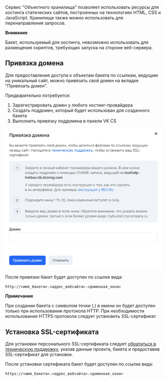 Сервис "Объектного хранилища" позволяет использовать ресурсы для хостинга статических сайтов, построенных на технологиях HTML, CSS и JavaScript. Хранилище также можно использовать для перенаправления запросов.

**Внимание**

Бакет, используемый для хостинга, невозможно использовать для размещения скриптов, требующих запуска на стороне веб-сервера.

## Привязка домена

Для предоставления доступа к объектам бакета по ссылкам, ведущим на уникальный сайт, можно привязать свой домен на вкладке "Привязать домен".

Предварительно потребуется:

1.  Зарегистрировать домен у любого хостинг-провайдера
2.  Создать поддомен, который будет использован для созданного бакета
3.  Выполнить привязку поддомена в панели VK CS

![](./assets/1598053021804-1598053021804.png)

После привязки бакет будет доступен по ссылке вида:

```
http://<имя_бакета>.<адрес_вебсайта>.<доменная_зона>
```

**Примечание**

При создании бакета с символом точки (.) в имени он будет доступен только при использовании протокола HTTP. При необходимости использования HTTPS протокола следует установить SSL-сертификат.

## Установка SSL-сертификата

Для установки персонального SSL-сертификата следует [обратиться в техническую поддержку](https://mcs.mail.ru/docs/contacts), указав данные проекта, бакета и предоставив SSL-сертификат для установки.

После установки сертификата бакет будет доступен по ссылке вида:

```
https://<имя_бакета>.<адрес_вебсайта>.<доменная_зона>
```
